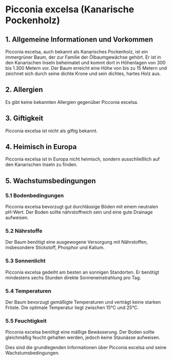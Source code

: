 # Picconia excelsa (Kanarische Pockenholz)

## 1. Allgemeine Informationen und Vorkommen
Picconia excelsa, auch bekannt als Kanarisches Pockenholz, ist ein immergrüner Baum, der zur Familie der Ölbaumgewächse gehört. Er ist in den Kanarischen Inseln beheimatet und kommt dort in Höhenlagen von 300 bis 1.300 Metern vor. Der Baum erreicht eine Höhe von bis zu 15 Metern und zeichnet sich durch seine dichte Krone und sein dichtes, hartes Holz aus.

## 2. Allergien
Es gibt keine bekannten Allergien gegenüber Picconia excelsa.

## 3. Giftigkeit
Picconia excelsa ist nicht als giftig bekannt.

## 4. Heimisch in Europa
Picconia excelsa ist in Europa nicht heimisch, sondern ausschließlich auf den Kanarischen Inseln zu finden.

## 5. Wachstumsbedingungen
### 5.1 Bodenbedingungen
Picconia excelsa bevorzugt gut durchlässige Böden mit einem neutralen pH-Wert. Der Boden sollte nährstoffreich sein und eine gute Drainage aufweisen.

### 5.2 Nährstoffe
Der Baum benötigt eine ausgewogene Versorgung mit Nährstoffen, insbesondere Stickstoff, Phosphor und Kalium.

### 5.3 Sonnenlicht
Picconia excelsa gedeiht am besten an sonnigen Standorten. Er benötigt mindestens sechs Stunden direkte Sonneneinstrahlung pro Tag.

### 5.4 Temperaturen
Der Baum bevorzugt gemäßigte Temperaturen und verträgt keine starken Fröste. Die optimale Temperatur liegt zwischen 15°C und 25°C.

### 5.5 Feuchtigkeit
Picconia excelsa benötigt eine mäßige Bewässerung. Der Boden sollte gleichmäßig feucht gehalten werden, jedoch keine Staunässe aufweisen.

Dies sind die grundlegenden Informationen über Picconia excelsa und seine Wachstumsbedingungen.
